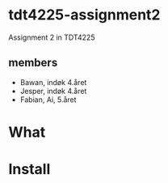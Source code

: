 # tdt4225-assignment2
Assignment 2 in TDT4225

## members
- Bawan, indøk 4.året
- Jesper, indøk 4.året
- Fabian, Ai, 5.året

# What

# Install


